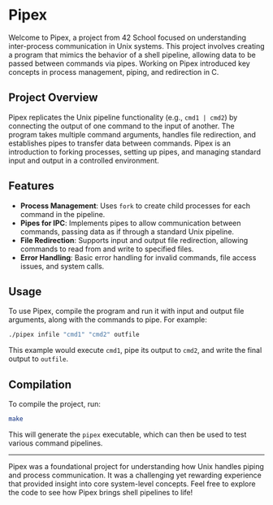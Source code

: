 # Pipex

Welcome to Pipex, a project from 42 School focused on understanding inter-process communication in Unix systems. This project involves creating a program that mimics the behavior of a shell pipeline, allowing data to be passed between commands via pipes. Working on Pipex introduced key concepts in process management, piping, and redirection in C.

## Project Overview

Pipex replicates the Unix pipeline functionality (e.g., `cmd1 | cmd2`) by connecting the output of one command to the input of another. The program takes multiple command arguments, handles file redirection, and establishes pipes to transfer data between commands. Pipex is an introduction to forking processes, setting up pipes, and managing standard input and output in a controlled environment.

## Features

- **Process Management**: Uses `fork` to create child processes for each command in the pipeline.
- **Pipes for IPC**: Implements pipes to allow communication between commands, passing data as if through a standard Unix pipeline.
- **File Redirection**: Supports input and output file redirection, allowing commands to read from and write to specified files.
- **Error Handling**: Basic error handling for invalid commands, file access issues, and system calls.

## Usage

To use Pipex, compile the program and run it with input and output file arguments, along with the commands to pipe. For example:
```bash
./pipex infile "cmd1" "cmd2" outfile
```

This example would execute `cmd1`, pipe its output to `cmd2`, and write the final output to `outfile`.

## Compilation

To compile the project, run:
```bash
make
```

This will generate the `pipex` executable, which can then be used to test various command pipelines.

---

Pipex was a foundational project for understanding how Unix handles piping and process communication. It was a challenging yet rewarding experience that provided insight into core system-level concepts. Feel free to explore the code to see how Pipex brings shell pipelines to life!
